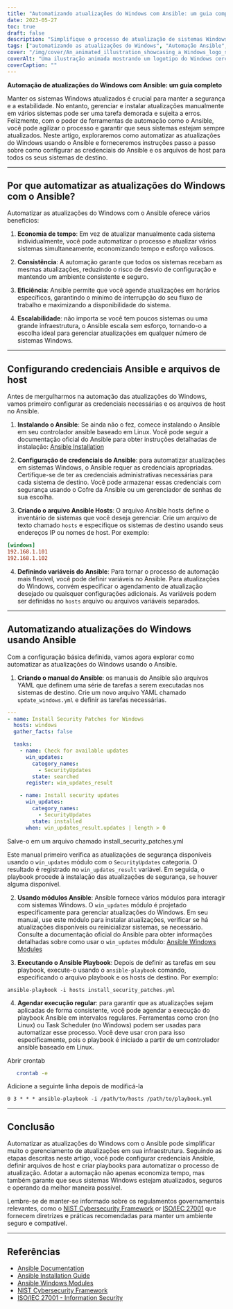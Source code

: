 ```yaml
---
title: "Automatizando atualizações do Windows com Ansible: um guia completo"
date: 2023-05-27
toc: true
draft: false
description: "Simplifique o processo de atualização de sistemas Windows automatizando com Ansible - instruções passo a passo e práticas recomendadas incluídas."
tags: ["automatizando as atualizações do Windows", "Automação Ansible", "administração de sistema", "patches de segurança", "infraestrutura de TI", "automação de rede", "gerenciamento de configurações", "operações de TI", "DevOps", "cíber segurança", "automação de TI", "Eficiência de TI", "Manual do Ansible", "Segurança do Windows", "gerenciamento de atualização", "produtividade de TI", "manutenção de TI", "Credenciais Ansible", "configuração do host", "automação do sistema", "atualizações do Windows", "Gerenciamento do sistema Windows", "patches de segurança do Windows", "Infraestrutura de TI do Windows", "Automação de rede do Windows", "Gerenciamento de configuração do Windows", "Operações de TI do Windows", "Windows DevOps", "segurança cibernética do Windows", "Automação de TI do Windows", "Eficiência de TI do Windows"]
cover: "/img/cover/An_animated_illustration_showcasing_a_Windows_logo_surround.png"
coverAlt: "Uma ilustração animada mostrando um logotipo do Windows cercado por engrenagens simbolizando automação e atualizações."
coverCaption: ""
---
```


**Automação de atualizações do Windows com Ansible: um guia completo**

Manter os sistemas Windows atualizados é crucial para manter a segurança e a estabilidade. No entanto, gerenciar e instalar atualizações manualmente em vários sistemas pode ser uma tarefa demorada e sujeita a erros. Felizmente, com o poder de ferramentas de automação como o Ansible, você pode agilizar o processo e garantir que seus sistemas estejam sempre atualizados. Neste artigo, exploraremos como automatizar as atualizações do Windows usando o Ansible e forneceremos instruções passo a passo sobre como configurar as credenciais do Ansible e os arquivos de host para todos os seus sistemas de destino.

______

## Por que automatizar as atualizações do Windows com o Ansible?

Automatizar as atualizações do Windows com o Ansible oferece vários benefícios:

1. **Economia de tempo**: Em vez de atualizar manualmente cada sistema individualmente, você pode automatizar o processo e atualizar vários sistemas simultaneamente, economizando tempo e esforço valiosos.

2. **Consistência**: A automação garante que todos os sistemas recebam as mesmas atualizações, reduzindo o risco de desvio de configuração e mantendo um ambiente consistente e seguro.

3. **Eficiência**: Ansible permite que você agende atualizações em horários específicos, garantindo o mínimo de interrupção do seu fluxo de trabalho e maximizando a disponibilidade do sistema.

4. **Escalabilidade**: não importa se você tem poucos sistemas ou uma grande infraestrutura, o Ansible escala sem esforço, tornando-o a escolha ideal para gerenciar atualizações em qualquer número de sistemas Windows.

______

## Configurando credenciais Ansible e arquivos de host

Antes de mergulharmos na automação das atualizações do Windows, vamos primeiro configurar as credenciais necessárias e os arquivos de host no Ansible.

1. **Instalando o Ansible**: Se ainda não o fez, comece instalando o Ansible em seu controlador ansible baseado em Linux. Você pode seguir a documentação oficial do Ansible para obter instruções detalhadas de instalação: [Ansible Installation](https://docs.ansible.com/ansible/latest/installation_guide/index.html)

2. **Configuração de credenciais do Ansible**: para automatizar atualizações em sistemas Windows, o Ansible requer as credenciais apropriadas. Certifique-se de ter as credenciais administrativas necessárias para cada sistema de destino. Você pode armazenar essas credenciais com segurança usando o Cofre da Ansible ou um gerenciador de senhas de sua escolha.

3. **Criando o arquivo Ansible Hosts**: O arquivo Ansible hosts define o inventário de sistemas que você deseja gerenciar. Crie um arquivo de texto chamado `hosts` e especifique os sistemas de destino usando seus endereços IP ou nomes de host. Por exemplo:

```ini
[windows]
192.168.1.101
192.168.1.102
```

4. **Definindo variáveis do Ansible**: Para tornar o processo de automação mais flexível, você pode definir variáveis no Ansible. Para atualizações do Windows, convém especificar o agendamento de atualização desejado ou quaisquer configurações adicionais. As variáveis podem ser definidas no `hosts` arquivo ou arquivos variáveis separados.

______

## Automatizando atualizações do Windows usando Ansible

Com a configuração básica definida, vamos agora explorar como automatizar as atualizações do Windows usando o Ansible.

1. **Criando o manual do Ansible**: os manuais do Ansible são arquivos YAML que definem uma série de tarefas a serem executadas nos sistemas de destino. Crie um novo arquivo YAML chamado `update_windows.yml` e definir as tarefas necessárias.

```yaml
---
- name: Install Security Patches for Windows
  hosts: windows
  gather_facts: false

  tasks:
    - name: Check for available updates
      win_updates:
        category_names:
          - SecurityUpdates
        state: searched
      register: win_updates_result

    - name: Install security updates
      win_updates:
        category_names:
          - SecurityUpdates
        state: installed
      when: win_updates_result.updates | length > 0
```
Salve-o em um arquivo chamado install_security_patches.yml

Este manual primeiro verifica as atualizações de segurança disponíveis usando o `win_updates` módulo com o `SecurityUpdates` categoria. O resultado é registrado no `win_updates_result` variável. Em seguida, o playbook procede à instalação das atualizações de segurança, se houver alguma disponível.

2. **Usando módulos Ansible**: Ansible fornece vários módulos para interagir com sistemas Windows. O `win_updates` módulo é projetado especificamente para gerenciar atualizações do Windows. Em seu manual, use este módulo para instalar atualizações, verificar se há atualizações disponíveis ou reinicializar sistemas, se necessário. Consulte a documentação oficial do Ansible para obter informações detalhadas sobre como usar o `win_updates` módulo: [Ansible Windows Modules](https://docs.ansible.com/ansible/latest/collections/ansible/windows/win_updates_module.html)

3. **Executando o Ansible Playbook**: Depois de definir as tarefas em seu playbook, execute-o usando o `ansible-playbook` comando, especificando o arquivo playbook e os hosts de destino. Por exemplo:

```shell
ansible-playbook -i hosts install_security_patches.yml
```

4. **Agendar execução regular**: para garantir que as atualizações sejam aplicadas de forma consistente, você pode agendar a execução do playbook Ansible em intervalos regulares. Ferramentas como cron (no Linux) ou Task Scheduler (no Windows) podem ser usadas para automatizar esse processo. Você deve usar cron para isso especificamente, pois o playbook é iniciado a partir de um controlador ansible baseado em Linux.

Abrir crontab

```bash
   crontab -e
```
Adicione a seguinte linha depois de modificá-la

```text
0 3 * * * ansible-playbook -i /path/to/hosts /path/to/playbook.yml
```

______

## Conclusão

Automatizar as atualizações do Windows com o Ansible pode simplificar muito o gerenciamento de atualizações em sua infraestrutura. Seguindo as etapas descritas neste artigo, você pode configurar credenciais Ansible, definir arquivos de host e criar playbooks para automatizar o processo de atualização. Adotar a automação não apenas economiza tempo, mas também garante que seus sistemas Windows estejam atualizados, seguros e operando da melhor maneira possível.

Lembre-se de manter-se informado sobre os regulamentos governamentais relevantes, como o [NIST Cybersecurity Framework](https://www.nist.gov/cyberframework) or [ISO/IEC 27001](https://www.iso.org/isoiec-27001-information-security.html) que fornecem diretrizes e práticas recomendadas para manter um ambiente seguro e compatível.

______

## Referências

- [Ansible Documentation](https://docs.ansible.com/ansible/latest/index.html)
- [Ansible Installation Guide](https://docs.ansible.com/ansible/latest/installation_guide/index.html)
- [Ansible Windows Modules](https://docs.ansible.com/ansible/latest/collections/ansible/windows/win_updates_module.html)
- [NIST Cybersecurity Framework](https://www.nist.gov/cyberframework)
- [ISO/IEC 27001 - Information Security](https://www.iso.org/isoiec-27001-information-security.html)

